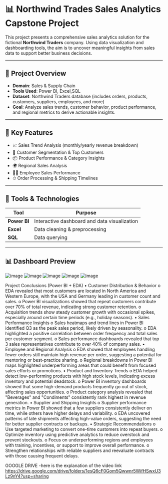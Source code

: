 # 📊 Northwind Trades Sales Analytics Capstone Project

This project presents a comprehensive sales analytics solution for the fictional **Northwind Traders** company. Using data visualization and dashboarding tools, the aim is to uncover meaningful insights from sales data to support better business decisions.

---

## 📁 Project Overview

- **Domain**: Sales & Supply Chain
- **Tools Used**: Power BI, Excel,SQL
- **Dataset**: Northwind Traders database (includes orders, products, customers, suppliers, employees, and more)
- **Goal**: Analyze sales trends, customer behavior, product performance, and regional metrics to derive actionable insights.

---

## 📌 Key Features

- 📈 Sales Trend Analysis (monthly/yearly revenue breakdown)
- 👥 Customer Segmentation & Top Customers
- 📦 Product Performance & Category Insights
- 🌍 Regional Sales Analysis
- 👨‍💼 Employee Sales Performance
- ⏱ Order Processing & Shipping Timelines

---

## 🧰 Tools & Technologies

| Tool        | Purpose                  |
|-------------|---------------------------|
| **Power BI** | Interactive dashboard and data visualization |
| **Excel**    | Data cleaning & preprocessing |
| **SQL**      |  Data querying  |

---

## 📊 Dashboard Preview

![image](https://github.com/user-attachments/assets/87243a0c-f8d2-49b3-b359-9a71aa9150f8)
![image](https://github.com/user-attachments/assets/bb67db69-254c-4017-b13b-13fab9790efb)
![image](https://github.com/user-attachments/assets/29295e4f-07f3-466d-ab5e-e4f49769d919)
![image](https://github.com/user-attachments/assets/14f52ea6-33af-445e-ba27-a04690a1f9bd)
![image](https://github.com/user-attachments/assets/c002a35b-85cc-4bf4-a240-67ba4b74db59)

Project Conclusions (Power BI + EDA)
•	Customer Distribution & Behavior
o	EDA revealed that most customers are located in North America and Western Europe, with the USA and Germany leading in customer count and sales.
o	Power BI visualizations showed that repeat customers contribute over 70% of total revenue, indicating strong customer retention.
o	Acquisition trends show steady customer growth with occasional spikes, especially around certain time periods (e.g., holiday seasons).
•	Sales Performance Insights
o	Sales heatmaps and trend lines in Power BI identified Q3 as the peak sales period, likely driven by seasonality.
o	EDA highlighted a positive correlation between order frequency and total sales per customer segment.
o	Sales performance dashboards revealed that top 3 sales representatives contribute to over 40% of company sales.
•	Employee and Regional Analysis
o	EDA showed that employees handling fewer orders still maintain high revenue per order, suggesting a potential for mentoring or best-practice sharing.
o	Regional breakdowns in Power BI maps highlighted underperforming areas that could benefit from focused sales efforts or promotions.
•	Product and Inventory Trends
o	EDA helped detect low-performing products with high stock levels, indicating excess inventory and potential deadstock.
o	Power BI inventory dashboards showed that some high-demand products frequently go out of stock, affecting sales opportunities.
o	Product category analysis revealed that "Beverages" and "Condiments" consistently rank highest in revenue generation.
•	Supplier and Shipping Insights
o	Supplier performance metrics in Power BI showed that a few suppliers consistently deliver on time, while others have higher delays and variability.
o	EDA uncovered patterns of late shipments affecting high-value orders, suggesting the need for better supplier contracts or backups.
•	Strategic Recommendations
o	Use targeted marketing to convert one-time customers into repeat buyers.
o	Optimize inventory using predictive analytics to reduce overstock and prevent stockouts.
o	Focus on underperforming regions and employees with training, incentives, or support to improve overall performance.
o	Strengthen relationships with reliable suppliers and reevaluate contracts with those causing frequent delays.






GOOGLE DRIVE -here is the explanation of the video link
https://drive.google.com/drive/folders/1esQ6cF0Gom5Qwwnr5WifHSwxU3Lz9nY4?usp=sharing


